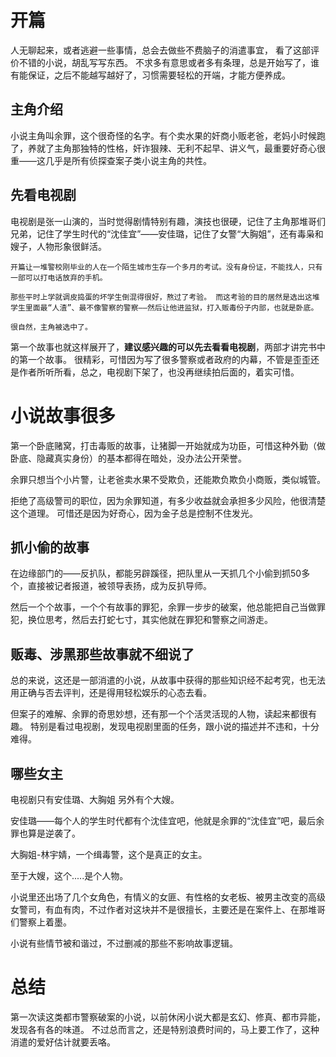 
# 开篇
人无聊起来，或者逃避一些事情，总会去做些不费脑子的消遣事宜， 看了这部评价不错的小说，胡乱写写东西。 不求多有意思或者多有条理，总是开始写了，谁有能保证，之后不能越写越好了，习惯需要轻松的开端，才能方便养成。

## 主角介绍
小说主角叫余罪，这个很奇怪的名字。有个卖水果的奸商小贩老爸，老妈小时候跑了，养就了主角那独特的性格，奸诈狠辣、无利不起早、讲义气，最重要好奇心很重——这几乎是所有侦探查案子类小说主角的共性。

## 先看电视剧    
电视剧是张一山演的，当时觉得剧情特别有趣，演技也很硬，记住了主角那堆哥们兄弟，记住了学生时代的“沈佳宜”——安佳璐，记住了女警“大胸姐”，还有毒枭和嫂子，人物形象很鲜活。
    
    开篇让一堆警校刚毕业的人在一个陌生城市生存一个多月的考试。没有身份证，不能找人，只有一部可以打电话放弃的手机。

    那些平时上学就调皮捣蛋的坏学生倒混得很好，熬过了考验。 而这考验的目的居然是选出这堆学生里面最“人渣”、最不像警察的警察——然后让他进监狱，打入贩毒份子内部，也就是卧底。

    很自然，主角被选中了。 

第一个故事也就这样展开了，**建议感兴趣的可以先去看看电视剧**，两部才讲完书中的第一个故事。 很精彩，可惜因为写了很多警察或者政府的内幕，不管是歪歪还是作者所听所看，总之，电视剧下架了，也没再继续拍后面的，着实可惜。

# 小说故事很多

 第一个卧底赌窝，打击毒贩的故事，让猪脚一开始就成为功臣，可惜这种外勤（做卧底、隐藏真实身份）的基本都得在暗处，没办法公开荣誉。

 余罪只想当个小片警，让老爸卖水果不受欺负，还能欺负欺负小商贩，类似城管。

 拒绝了高级警司的职位，因为余罪知道，有多少收益就会承担多少风险，他很清楚这个道理。 可惜还是因为好奇心，因为金子总是控制不住发光。
 
 ## 抓小偷的故事
 在边缘部门的——反扒队，都能另辟蹊径，把队里从一天抓几个小偷到抓50多个，直接被记者报道，被领导表扬，成为反扒导师。 

 然后一个个故事，一个个有故事的罪犯，余罪一步步的破案，他总能把自己当做罪犯，换位思考，然后去打蛇七寸，其实他就在罪犯和警察之间游走。

 ## 贩毒、涉黑那些故事就不细说了
   总的来说，这还是一部消遣的小说，从故事中获得的那些知识经不起考究，也无法用正确与否去评判，还是得用轻松娱乐的心态去看。

   但案子的难解、余罪的奇思妙想，还有那一个个活灵活现的人物，读起来都很有趣。 特别是看过电视剧，发现电视剧里面的任务，跟小说的描述并不违和，十分难得。

## 哪些女主

  电视剧只有安佳璐、大胸姐 另外有个大嫂。  
  
  安佳璐——每个人的学生时代都有个沈佳宜吧，他就是余罪的“沈佳宜”吧，最后余罪也算是逆袭了。 
  
  大胸姐-林宇婧，一个缉毒警，这个是真正的女主。

  至于大嫂，这个.....是个人物。

  小说里还出场了几个女角色，有情义的女匪、有性格的女老板、被男主改变的高级女警司，有血有肉，不过作者对这块并不是很擅长，主要还是在案件上、在那堆哥们警察上着墨。

  小说有些情节被和谐过，不过删减的那些不影响故事逻辑。


# 总结
第一次读这类都市警察破案的小说，以前休闲小说大都是玄幻、修真、都市异能，发现各有各的味道。 不过总而言之，还是特别浪费时间的，马上要工作了，这种消遣的爱好估计就要丢咯。 

